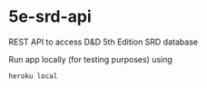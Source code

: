 # 5e-srd-api
REST API to access D&amp;D 5th Edition SRD database


Run app locally (for testing purposes) using
```
heroku local
```
